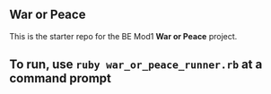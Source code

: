 ## War or Peace

This is the starter repo for the BE Mod1 **War or Peace** project.

## To run, use `ruby war_or_peace_runner.rb` at a command prompt
